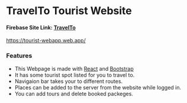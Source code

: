 # TravelTo Tourist Website #

 #### Firebase Site Link:  [TravelTo](https://tourist-webapp.web.app/)
 <https://tourist-webapp.web.app/>
 
### Features
* This Webpage is made with [React](https://reactjs.org/) and [Bootstrap](https://react-bootstrap.github.io/) 
* It has some tourist spot listed for you to travel to.
* Navigaion bar takes your to different routes.
* Places can be added to the server from the website while logged in.
* You can add tours and delete booked packeges.
 
